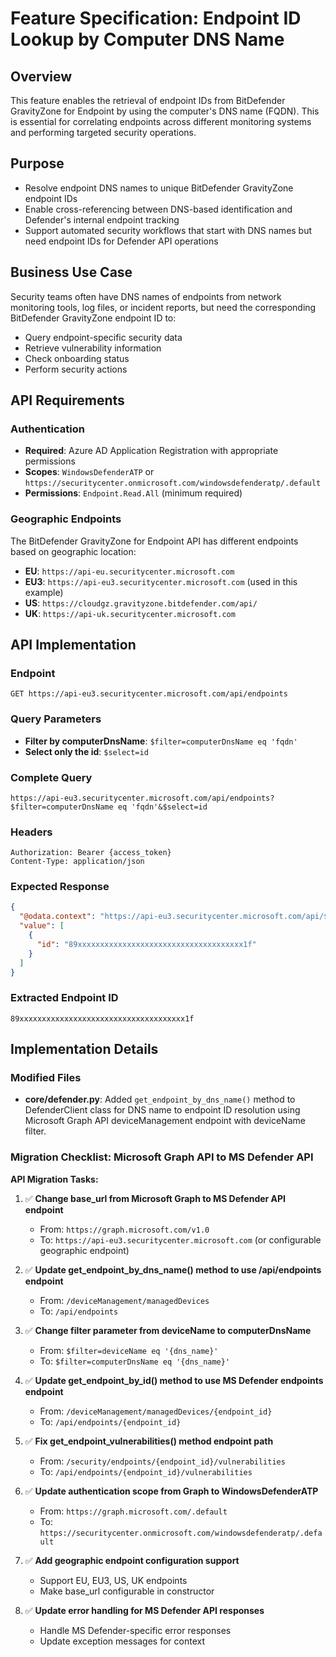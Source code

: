 # Feature Specification: Endpoint ID Lookup by Computer DNS Name

## Overview
This feature enables the retrieval of endpoint IDs from BitDefender GravityZone for Endpoint by using the computer's DNS name (FQDN). This is essential for correlating endpoints across different monitoring systems and performing targeted security operations.

## Purpose
- Resolve endpoint DNS names to unique BitDefender GravityZone endpoint IDs
- Enable cross-referencing between DNS-based identification and Defender's internal endpoint tracking
- Support automated security workflows that start with DNS names but need endpoint IDs for Defender API operations

## Business Use Case
Security teams often have DNS names of endpoints from network monitoring tools, log files, or incident reports, but need the corresponding BitDefender GravityZone endpoint ID to:
- Query endpoint-specific security data
- Retrieve vulnerability information
- Check onboarding status
- Perform security actions

## API Requirements

### Authentication
- **Required**: Azure AD Application Registration with appropriate permissions
- **Scopes**: `WindowsDefenderATP` or `https://securitycenter.onmicrosoft.com/windowsdefenderatp/.default`
- **Permissions**: `Endpoint.Read.All` (minimum required)

### Geographic Endpoints
The BitDefender GravityZone for Endpoint API has different endpoints based on geographic location:
- **EU**: `https://api-eu.securitycenter.microsoft.com`
- **EU3**: `https://api-eu3.securitycenter.microsoft.com` (used in this example)
- **US**: `https://cloudgz.gravityzone.bitdefender.com/api/`
- **UK**: `https://api-uk.securitycenter.microsoft.com`

## API Implementation

### Endpoint
```
GET https://api-eu3.securitycenter.microsoft.com/api/endpoints
```

### Query Parameters
- **Filter by computerDnsName**: `$filter=computerDnsName eq 'fqdn'`
- **Select only the id**: `$select=id`

### Complete Query
```
https://api-eu3.securitycenter.microsoft.com/api/endpoints?$filter=computerDnsName eq 'fqdn'&$select=id
```

### Headers
```http
Authorization: Bearer {access_token}
Content-Type: application/json
```

### Expected Response
```json
{
  "@odata.context": "https://api-eu3.securitycenter.microsoft.com/api/$metadata#Endpoints(id)",
  "value": [
    {
      "id": "89xxxxxxxxxxxxxxxxxxxxxxxxxxxxxxxxxxxxx1f"
    }
  ]
}
```

### Extracted Endpoint ID
```
89xxxxxxxxxxxxxxxxxxxxxxxxxxxxxxxxxxxxx1f
```

## Implementation Details

### Modified Files
- **core/defender.py**: Added `get_endpoint_by_dns_name()` method to DefenderClient class for DNS name to endpoint ID resolution using Microsoft Graph API deviceManagement endpoint with deviceName filter.

### Migration Checklist: Microsoft Graph API to MS Defender API

**API Migration Tasks:**

1. ✅ **Change base_url from Microsoft Graph to MS Defender API endpoint**
   - From: `https://graph.microsoft.com/v1.0`
   - To: `https://api-eu3.securitycenter.microsoft.com` (or configurable geographic endpoint)

2. ✅ **Update get_endpoint_by_dns_name() method to use /api/endpoints endpoint**
   - From: `/deviceManagement/managedDevices`
   - To: `/api/endpoints`

3. ✅ **Change filter parameter from deviceName to computerDnsName**
   - From: `$filter=deviceName eq '{dns_name}'`
   - To: `$filter=computerDnsName eq '{dns_name}'`

4. ✅ **Update get_endpoint_by_id() method to use MS Defender endpoints endpoint**
   - From: `/deviceManagement/managedDevices/{endpoint_id}`
   - To: `/api/endpoints/{endpoint_id}`

5. ✅ **Fix get_endpoint_vulnerabilities() method endpoint path**
   - From: `/security/endpoints/{endpoint_id}/vulnerabilities`
   - To: `/api/endpoints/{endpoint_id}/vulnerabilities`

6. ✅ **Update authentication scope from Graph to WindowsDefenderATP**
   - From: `https://graph.microsoft.com/.default`
   - To: `https://securitycenter.onmicrosoft.com/windowsdefenderatp/.default`

7. ✅ **Add geographic endpoint configuration support**
   - Support EU, EU3, US, UK endpoints
   - Make base_url configurable in constructor

8. ✅ **Update error handling for MS Defender API responses**
   - Handle MS Defender-specific error responses
   - Update exception messages for context